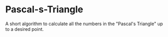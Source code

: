 # Pascal-s-Triangle
A short algorithm to calculate all the numbers in the "Pascal's Triangle" up to a desired point.

